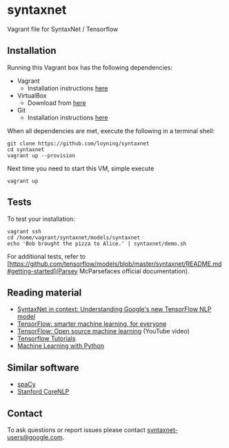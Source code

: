 # syntaxnet
Vagrant file for SyntaxNet / Tensorflow

## Installation

Running this Vagrant box has the following dependencies:

* Vagrant
  * Installation instructions [here](https://www.vagrantup.com/docs/installation/)
* VirtualBox
  * Download from [here](https://www.virtualbox.org)
* Git 
  * Installation instructions [here](https://git-scm.com/book/en/v2/Getting-Started-Installing-Git)

When all dependencies are met, execute the following in a terminal shell:
```shell
git clone https://github.com/loyning/syntaxnet
cd syntaxnet
vagrant up --provision
```

Next time you need to start this VM, simple execute
```shell
vagrant up
```

## Tests

To test your installation:
```shell
vagrant ssh
cd /home/vagrant/syntaxnet/models/syntaxnet
echo 'Bob brought the pizza to Alice.' | syntaxnet/demo.sh
```

For additional tests, refer to [https://github.com/tensorflow/models/blob/master/syntaxnet/README.md#getting-started](Parsey McParsefaces official documentation).

## Reading material
* [SyntaxNet in context: Understanding Google's new TensorFlow NLP model](https://spacy.io/blog/syntaxnet-in-context)
* [TensorFlow: smarter machine learning, for everyone](https://googleblog.blogspot.no/2015/11/tensorflow-smarter-machine-learning-for.html)
* [TensorFlow: Open source machine learning](https://www.youtube.com/watch?v=oZikw5k_2FM) (YouTube video)
* [Tensorflow Tutorials](https://www.tensorflow.org/versions/r0.8/tutorials/index.html)
* [Machine Learning with Python](https://www.youtube.com/playlist?list=PLQVvvaa0QuDfKTOs3Keq_kaG2P55YRn5v)

## Similar software
* [spaCy](https://spacy.io)
* [Stanford CoreNLP](http://stanfordnlp.github.io/CoreNLP/)


## Contact
To ask questions or report issues please contact syntaxnet-users@google.com.
